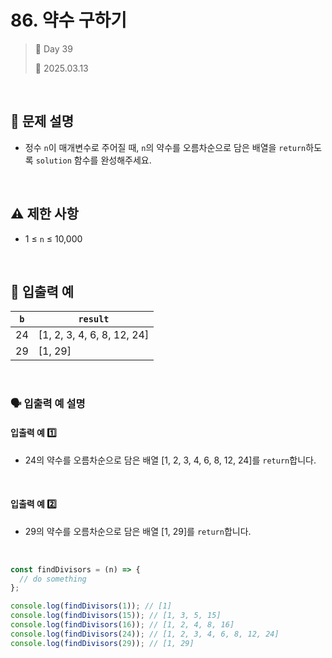 # 86. 약수 구하기

> 🌻 Day 39
>
> 📅 2025.03.13

<br>

## 📍 문제 설명

- 정수 `n`이 매개변수로 주어질 때, `n`의 약수를 오름차순으로 담은 배열을 `return`하도록 `solution` 함수를 완성해주세요.

<br>

## ⚠️ 제한 사항

- 1 ≤ `n` ≤ 10,000

<br>

## 👀 입출력 예

| `b` | `result`                   |
| --- | -------------------------- |
| 24  | [1, 2, 3, 4, 6, 8, 12, 24] |
| 29  | [1, 29]                    |

<br>

### 🗣️ 입출력 예 설명

#### 입출력 예 1️⃣

- 24의 약수를 오름차순으로 담은 배열 [1, 2, 3, 4, 6, 8, 12, 24]를 `return`합니다.

<br>

#### 입출력 예 2️⃣

- 29의 약수를 오름차순으로 담은 배열 [1, 29]를 `return`합니다.

<br>

```javascript
const findDivisors = (n) => {
  // do something
};

console.log(findDivisors(1)); // [1]
console.log(findDivisors(15)); // [1, 3, 5, 15]
console.log(findDivisors(16)); // [1, 2, 4, 8, 16]
console.log(findDivisors(24)); // [1, 2, 3, 4, 6, 8, 12, 24]
console.log(findDivisors(29)); // [1, 29]
```
